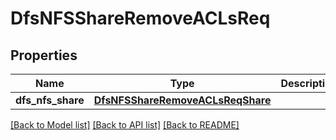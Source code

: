# DfsNFSShareRemoveACLsReq

## Properties
Name | Type | Description | Notes
------------ | ------------- | ------------- | -------------
**dfs_nfs_share** | [**DfsNFSShareRemoveACLsReqShare**](DfsNFSShareRemoveACLsReqShare.md) |  | 

[[Back to Model list]](../README.md#documentation-for-models) [[Back to API list]](../README.md#documentation-for-api-endpoints) [[Back to README]](../README.md)


